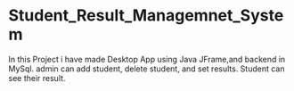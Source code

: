 # Student_Result_Managemnet_System
In this Project i have made Desktop App using Java JFrame,and backend in MySql. admin can add student, delete student, and set results.
Student can see their result.
